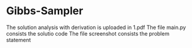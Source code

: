 # Gibbs-Sampler
The solution analysis with derivation is uploaded in 1.pdf
The file main.py consists the solutio code
The file screenshot consists the problem statement
